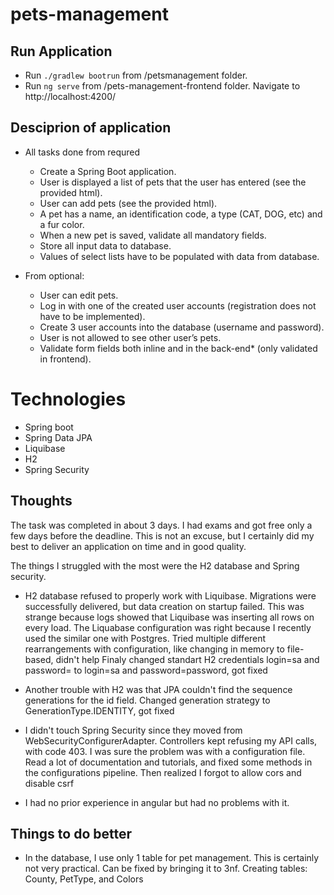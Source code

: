 # pets-management

## Run Application
- Run `./gradlew bootrun` from /petsmanagement folder. 
- Run `ng serve` from /pets-management-frontend folder. Navigate to http://localhost:4200/

## Desciprion of application
- All tasks done from requred 
    - Create a Spring Boot application.
    - User is displayed a list of pets that the user has entered (see the provided html).
    - User can add pets (see the provided html).
    - A pet has a name, an identification code, a type (CAT, DOG, etc) and a fur color.
    - When a new pet is saved, validate all mandatory fields.
    - Store all input data to database.
    - Values of select lists have to be populated with data from database.
    
- From optional: 
    - User can edit pets.
    - Log in with one of the created user accounts (registration does not have to be implemented).
    - Create 3 user accounts into the database (username and password).
    - User is not allowed to see other user’s pets.
    - Validate form fields both inline and in the back-end* (only validated in frontend).

# Technologies
- Spring boot
- Spring Data JPA
- Liquibase
- H2
- Spring Security

## Thoughts 
The task was completed in about 3 days. I had exams and got free only a few days before the deadline.
This is not an excuse, but I certainly did my best to deliver an application on time and in good quality.

The things I struggled with the most were the H2 database and Spring security.
- H2 database refused to properly work with Liquibase. Migrations were successfully delivered, but data creation on startup failed.
This was strange because logs showed that Liquibase was inserting all rows on every load.
The Liquabase configuration was right because I recently used the similar one with Postgres. 
Tried multiple different rearrangements with configuration, like changing in memory to file-based, didn't help
Finaly changed standart H2 credentials login=sa and password= to login=sa and password=password, got fixed

- Another trouble with H2 was that JPA couldn't find the sequence generations for the id field. Changed generation strategy to GenerationType.IDENTITY, got fixed

- I didn't touch Spring Security since they moved from WebSecurityConfigurerAdapter. Controllers kept refusing my API calls, with code 403.
I was sure the problem was with a configuration file. Read a lot of documentation and tutorials, and fixed some methods in the configurations pipeline.
Then realized I forgot to allow cors and disable csrf 

- I had no prior experience in angular but had no problems with it. 

## Things to do better
- In the database, I use only 1 table for pet management. This is certainly not very practical.
Can be fixed by bringing it to 3nf. Creating tables: County, PetType, and Colors


